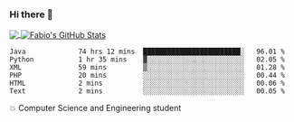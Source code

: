 ### Hi there 👋
<a href="https://github.com/fabiovincenzi/fabiovincenzi">
  <img align="center" src="https://github-readme-stats.vercel.app/api/top-langs/?username=fabiovincenzi&title_color=ffffff&text_color=c9cacc&icon_color=2bbc8a&bg_color=1d1f21&langs_count=3" />
</a>
<a href="https://github.com/fabiovincenzi/fabiovincenzi">
  <img align="center" src="https://github-readme-stats.vercel.app/api?username=fabiovincenzi&show_icons=true&line_height=27&count_private=true&title_color=ffffff&text_color=c9cacc&icon_color=2bbc8a&bg_color=1d1f21" alt="Fabio's GitHub Stats" />
</a>
<!--START_SECTION:waka-->

```text
Java             74 hrs 12 mins  ████████████████████████░   96.01 %
Python           1 hr 35 mins    ▓░░░░░░░░░░░░░░░░░░░░░░░░   02.05 %
XML              59 mins         ▒░░░░░░░░░░░░░░░░░░░░░░░░   01.28 %
PHP              20 mins         ░░░░░░░░░░░░░░░░░░░░░░░░░   00.44 %
HTML             2 mins          ░░░░░░░░░░░░░░░░░░░░░░░░░   00.06 %
Text             2 mins          ░░░░░░░░░░░░░░░░░░░░░░░░░   00.05 %
```

<!--END_SECTION:waka-->

:boom: Computer Science and Engineering student
